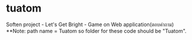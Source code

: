 # tuatom
Soften project - Let's Get Bright - Game on Web application(ตอบคำถาม)
**Note: path name = Tuatom so folder for these code should be "Tuatom".
